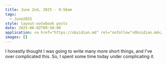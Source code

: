 ```yaml
---
title: June 2nd, 2025 - 9:58am
tags:
  - June2025
style: layout-notebook posts
date: 2025-06-02T09:58:00
application: <a href="https://obsidian.md" rel="nofollow">Obsidian.md</a>
images: []
---
```

I honestly thought I was going to write many more short things, and I've over complicated this. So, I spent some time today under complicating it.